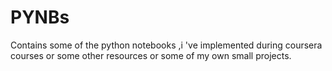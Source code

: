 # PYNBs
Contains some of the python notebooks ,i 've implemented during coursera courses or some other resources or some of my own small  projects.
